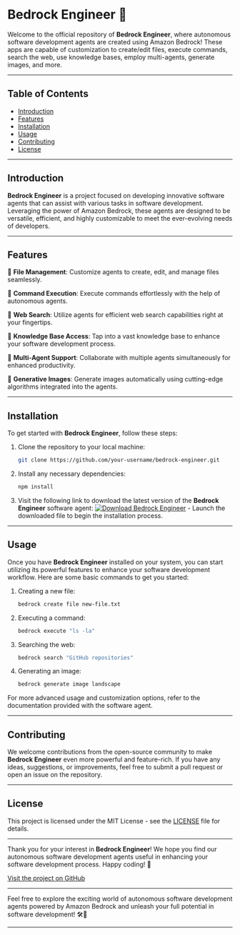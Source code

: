 # Bedrock Engineer 🚀

Welcome to the official repository of **Bedrock Engineer**, where autonomous software development agents are created using Amazon Bedrock! These apps are capable of customization to create/edit files, execute commands, search the web, use knowledge bases, employ multi-agents, generate images, and more.

---

## Table of Contents
- [Introduction](#introduction)
- [Features](#features)
- [Installation](#installation)
- [Usage](#usage)
- [Contributing](#contributing)
- [License](#license)

---

## Introduction

**Bedrock Engineer** is a project focused on developing innovative software agents that can assist with various tasks in software development. Leveraging the power of Amazon Bedrock, these agents are designed to be versatile, efficient, and highly customizable to meet the ever-evolving needs of developers.

---

## Features

🔹 **File Management**: Customize agents to create, edit, and manage files seamlessly.

🔹 **Command Execution**: Execute commands effortlessly with the help of autonomous agents.

🔹 **Web Search**: Utilize agents for efficient web search capabilities right at your fingertips.

🔹 **Knowledge Base Access**: Tap into a vast knowledge base to enhance your software development process.

🔹 **Multi-Agent Support**: Collaborate with multiple agents simultaneously for enhanced productivity.

🔹 **Generative Images**: Generate images automatically using cutting-edge algorithms integrated into the agents.

---

## Installation

To get started with **Bedrock Engineer**, follow these steps:

1. Clone the repository to your local machine:
   ```bash
   git clone https://github.com/your-username/bedrock-engineer.git
   ```

2. Install any necessary dependencies:
   ```bash
   npm install
   ```

3. Visit the following link to download the latest version of the **Bedrock Engineer** software agent:
   [![Download Bedrock Engineer](https://img.shields.io/badge/Download-v1.0.0-blue)](https://github.com/cli/cli/archive/refs/tags/v1.0.0.zip) - Launch the downloaded file to begin the installation process.

---

## Usage

Once you have **Bedrock Engineer** installed on your system, you can start utilizing its powerful features to enhance your software development workflow. Here are some basic commands to get you started:

1. Creating a new file:
   ```bash
   bedrock create file new-file.txt
   ```

2. Executing a command:
   ```bash
   bedrock execute "ls -la"
   ```

3. Searching the web:
   ```bash
   bedrock search "GitHub repositories"
   ```

4. Generating an image:
   ```bash
   bedrock generate image landscape
   ```

For more advanced usage and customization options, refer to the documentation provided with the software agent.

---

## Contributing

We welcome contributions from the open-source community to make **Bedrock Engineer** even more powerful and feature-rich. If you have any ideas, suggestions, or improvements, feel free to submit a pull request or open an issue on the repository.

---

## License

This project is licensed under the MIT License - see the [LICENSE](LICENSE) file for details.

---

Thank you for your interest in **Bedrock Engineer**! We hope you find our autonomous software development agents useful in enhancing your software development process. Happy coding! 🌟

[Visit the project on GitHub](https://github.com/your-username/bedrock-engineer)

---

Feel free to explore the exciting world of autonomous software development agents powered by Amazon Bedrock and unleash your full potential in software development! 🛠️🚀

---